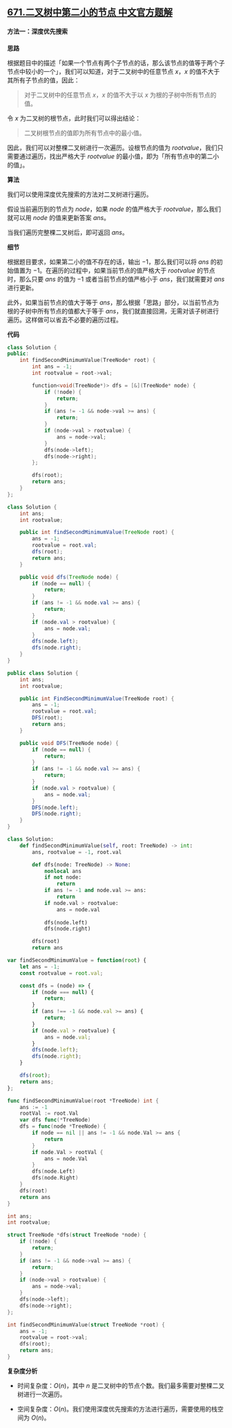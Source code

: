 ## [671.二叉树中第二小的节点 中文官方题解](https://leetcode.cn/problems/second-minimum-node-in-a-binary-tree/solutions/100000/er-cha-shu-zhong-di-er-xiao-de-jie-dian-bhxiw)
#### 方法一：深度优先搜索

**思路**

根据题目中的描述「如果一个节点有两个子节点的话，那么该节点的值等于两个子节点中较小的一个」，我们可以知道，对于二叉树中的任意节点 $x$，$x$ 的值不大于其所有子节点的值，因此：

> 对于二叉树中的任意节点 $x$，$x$ 的值不大于以 $x$ 为根的子树中所有节点的值。

令 $x$ 为二叉树的根节点，此时我们可以得出结论：

> 二叉树根节点的值即为所有节点中的最小值。

因此，我们可以对整棵二叉树进行一次遍历。设根节点的值为 $\textit{rootvalue}$，我们只需要通过遍历，找出严格大于 $\textit{rootvalue}$ 的最小值，即为「所有节点中的第二小的值」。

**算法**

我们可以使用深度优先搜索的方法对二叉树进行遍历。

假设当前遍历到的节点为 $\textit{node}$，如果 $\textit{node}$ 的值严格大于 $\textit{rootvalue}$，那么我们就可以用 $\textit{node}$ 的值来更新答案 $\textit{ans}$。

当我们遍历完整棵二叉树后，即可返回 $\textit{ans}$。

**细节**

根据题目要求，如果第二小的值不存在的话，输出 $-1$，那么我们可以将 $\textit{ans}$ 的初始值置为 $-1$。在遍历的过程中，如果当前节点的值严格大于 $\textit{rootvalue}$ 的节点时，那么只要 $\textit{ans}$ 的值为 $-1$ 或者当前节点的值严格小于 $\textit{ans}$，我们就需要对 $\textit{ans}$ 进行更新。

此外，如果当前节点的值大于等于 $\textit{ans}$，那么根据「思路」部分，以当前节点为根的子树中所有节点的值都大于等于 $\textit{ans}$，我们就直接回溯，无需对该子树进行遍历。这样做可以省去不必要的遍历过程。

**代码**

```C++ [sol1-C++]
class Solution {
public:
    int findSecondMinimumValue(TreeNode* root) {
        int ans = -1;
        int rootvalue = root->val;

        function<void(TreeNode*)> dfs = [&](TreeNode* node) {
            if (!node) {
                return;
            }
            if (ans != -1 && node->val >= ans) {
                return;
            }
            if (node->val > rootvalue) {
                ans = node->val;
            }
            dfs(node->left);
            dfs(node->right);
        };

        dfs(root);
        return ans;
    }
};
```

```Java [sol1-Java]
class Solution {
    int ans;
    int rootvalue;

    public int findSecondMinimumValue(TreeNode root) {
        ans = -1;
        rootvalue = root.val;
        dfs(root);
        return ans;
    }

    public void dfs(TreeNode node) {
        if (node == null) {
            return;
        }
        if (ans != -1 && node.val >= ans) {
            return;
        }
        if (node.val > rootvalue) {
            ans = node.val;
        }
        dfs(node.left);
        dfs(node.right);
    }
}
```

```C# [sol1-C#]
public class Solution {
    int ans;
    int rootvalue;

    public int FindSecondMinimumValue(TreeNode root) {
        ans = -1;
        rootvalue = root.val;
        DFS(root);
        return ans;
    }

    public void DFS(TreeNode node) {
        if (node == null) {
            return;
        }
        if (ans != -1 && node.val >= ans) {
            return;
        }
        if (node.val > rootvalue) {
            ans = node.val;
        }
        DFS(node.left);
        DFS(node.right);
    }
}
```

```Python [sol1-Python3]
class Solution:
    def findSecondMinimumValue(self, root: TreeNode) -> int:
        ans, rootvalue = -1, root.val

        def dfs(node: TreeNode) -> None:
            nonlocal ans
            if not node:
                return
            if ans != -1 and node.val >= ans:
                return
            if node.val > rootvalue:
                ans = node.val
            
            dfs(node.left)
            dfs(node.right)

        dfs(root)
        return ans
```

```JavaScript [sol1-JavaScript]
var findSecondMinimumValue = function(root) {
    let ans = -1;
    const rootvalue = root.val;

    const dfs = (node) => {
        if (node === null) {
            return;
        }
        if (ans !== -1 && node.val >= ans) {
            return;
        }
        if (node.val > rootvalue) {
            ans = node.val;
        }
        dfs(node.left);
        dfs(node.right);
    }

    dfs(root);
    return ans;
};
```

```go [sol1-Golang]
func findSecondMinimumValue(root *TreeNode) int {
    ans := -1
    rootVal := root.Val
    var dfs func(*TreeNode)
    dfs = func(node *TreeNode) {
        if node == nil || ans != -1 && node.Val >= ans {
            return
        }
        if node.Val > rootVal {
            ans = node.Val
        }
        dfs(node.Left)
        dfs(node.Right)
    }
    dfs(root)
    return ans
}
```

```C [sol1-C]
int ans;
int rootvalue;

struct TreeNode *dfs(struct TreeNode *node) {
    if (!node) {
        return;
    }
    if (ans != -1 && node->val >= ans) {
        return;
    }
    if (node->val > rootvalue) {
        ans = node->val;
    }
    dfs(node->left);
    dfs(node->right);
};

int findSecondMinimumValue(struct TreeNode *root) {
    ans = -1;
    rootvalue = root->val;
    dfs(root);
    return ans;
}
```

**复杂度分析**

- 时间复杂度：$O(n)$，其中 $n$ 是二叉树中的节点个数。我们最多需要对整棵二叉树进行一次遍历。

- 空间复杂度：$O(n)$。我们使用深度优先搜索的方法进行遍历，需要使用的栈空间为 $O(n)$。